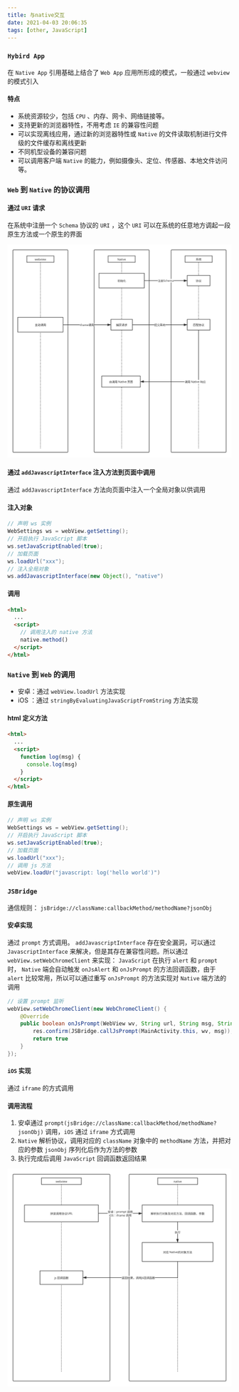 ```yaml
---
title: 与native交互
date: 2021-04-03 20:06:35
tags: [other, JavaScript]
---
```


### `Hybird App`

在 `Native App` 引用基础上结合了 `Web App` 应用所形成的模式，一般通过 `webview` 的模式引入

#### 特点

- 系统资源较少，包括 `CPU` 、内存、网卡、网络链接等。
- 支持更新的浏览器特性，不用考虑 `IE` 的兼容性问题
- 可以实现离线应用，通过新的浏览器特性或 `Native` 的文件读取机制进行文件级的文件缓存和离线更新
- 不同机型设备的兼容问题
- 可以调用客户端 `Native` 的能力，例如摄像头、定位、传感器、本地文件访问等。

### `Web` 到 `Native` 的协议调用

#### 通过 `URI` 请求

在系统中注册一个 `Schema` 协议的 `URI` ，这个 `URI` 可以在系统的任意地方调起一段原生方法或一个原生的界面

![`web` 通过 `URI` 请求 `Native` 流程](/images/webtonative.svg)

#### 通过 `addJavascriptInterface` 注入方法到页面中调用

通过 `addJavascriptInterface` 方法向页面中注入一个全局对象以供调用

#### 注入对象

```java
// 声明 ws 实例
WebSettings ws = webView.getSetting();
// 开启执行 JavaScript 脚本
ws.setJavaScriptEnabled(true);
// 加载页面
ws.loadUrl("xxx");
// 注入全局对象
ws.addJavascriptInterface(new Object(), "native")
```

#### 调用

```html
<html>
  ...
  <script>
    // 调用注入的 native 方法
    native.method()
  </script>
</html>
```

### `Native` 到 `Web` 的调用

- 安卓：通过 `webView.loadUrl` 方法实现
- iOS ：通过 `stringByEvaluatingJavaScriptFromString` 方法实现

#### html 定义方法

```html
<html>
  ...
  <script>
    function log(msg) {
      console.log(msg)
    }
  </script>
</html>
```

#### 原生调用

```java
// 声明 ws 实例
WebSettings ws = webView.getSetting();
// 开启执行 JavaScript 脚本
ws.setJavaScriptEnabled(true);
// 加载页面
ws.loadUrl("xxx");
// 调用 js 方法
webView.loadUr("javascript: log('hello world')")
```

### `JSBridge`

通信规则： `jsBridge://className:callbackMethod/methodName?jsonObj`

#### 安卓实现

通过 `prompt` 方式调用。 `addJavascriptInterface` 存在安全漏洞，可以通过 `JavascriptInterface` 来解决，但是其存在兼容性问题。所以通过 `webView.setWebChromeClient` 来实现： `JavaScript` 在执行 `alert` 和 `prompt` 时， `Native` 端会自动触发 `onJsAlert` 和 `onJsPrompt` 的方法回调函数，由于 `alert` 比较常用，所以可以通过重写 `onJsPrompt` 的方法实现对 `Native` 端方法的调用

```java
// 设置 prompt 监听
webView.setWebChromeClient(new WebChromeClient() {
    @Override
    public boolean onJsPrompt(WebView wv, String url, String msg, String defaultValue, JsPromptResult res) {
        res.confirm(JSBridge.callJsPrompt(MainActivity.this, wv, msg));
        return true
    }
});
```

#### `iOS` 实现

通过 `iframe` 的方式调用

#### 调用流程

1. 安卓通过 `prompt(jsBridge://className:callbackMethod/methodName?jsonObj)` 调用，`iOS` 通过 `iframe` 方式调用
2. `Native` 解析协议，调用对应的 `className` 对象中的 `methodName` 方法，并把对应的参数 `jsonObj` 序列化后作为方法的参数
3. 执行完成后调用 `JavaScript` 回调函数返回结果

![调用流程](/images/jsbridge.svg)
